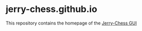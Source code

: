 # jerry-chess.github.io
This repository contains the homepage of the [Jerry-Chess GUI](http://jerry-chess.github.io)
